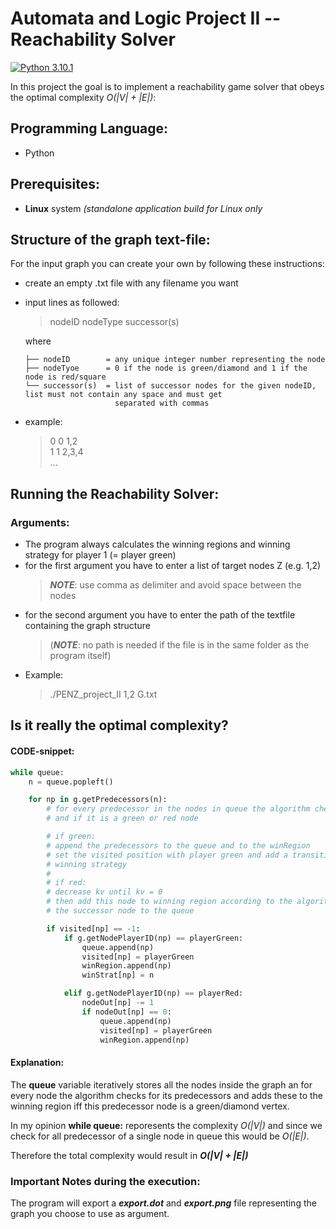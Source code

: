 # Automata and Logic Project II -- Reachability Solver
[![Python 3.10.1](https://img.shields.io/badge/python-3.10.1-blue.svg)](https://www.python.org/downloads/release/python-3101/)

In this project the goal is to implement a reachability game solver that obeys the optimal complexity _O(|V| + |E|)_:

## Programming Language:
- Python

## Prerequisites:
- **Linux** system _(standalone application build for Linux only_
  
## Structure of the graph text-file:
For the input graph you can create your own by following these instructions:
- create an empty .txt file with any filename you want
- input lines as followed:
    > nodeID nodeType successor(s)
  
  where

      ├── nodeID        = any unique integer number representing the node
      ├── nodeTyoe      = 0 if the node is green/diamond and 1 if the node is red/square
      └── successor(s)  = list of successor nodes for the given nodeID, list must not contain any space and must get
                          separated with commas
  
- example:
    > 0 0 1,2 <br />
    1 1 2,3,4 <br />
    ...
  
## Running the Reachability Solver:
### Arguments:
- The program always calculates the winning regions and winning strategy for player 1 (= player green)
- for the first argument you have to enter a list of target nodes Z (e.g. 1,2)
  > **_NOTE_**: use comma as delimiter and avoid space between the nodes
- for the second argument you have to enter the path of the textfile containing the graph structure
  > (**_NOTE_**: no path is needed if the file is in the same folder as the program itself)
- Example:
  > ./PENZ_project_II 1,2 G.txt
  
## Is it really the optimal complexity?
#### CODE-snippet:
```python
while queue:
    n = queue.popleft()

    for np in g.getPredecessors(n):
        # for every predecessor in the nodes in queue the algorithm checks if this region has already been checked
        # and if it is a green or red node

        # if green:
        # append the predecessors to the queue and to the winRegion
        # set the visited position with player green and add a transition from predecessor to node in the
        # winning strategy
        #
        # if red:
        # decrease kv until kv = 0
        # then add this node to winning region according to the algorithm, set visited to player green and add
        # the successor node to the queue

        if visited[np] == -1:
            if g.getNodePlayerID(np) == playerGreen:
                queue.append(np)
                visited[np] = playerGreen
                winRegion.append(np)
                winStrat[np] = n

            elif g.getNodePlayerID(np) == playerRed:
                nodeOut[np] -= 1
                if nodeOut[np] == 0:
                    queue.append(np)
                    visited[np] = playerGreen
                    winRegion.append(np)
```

#### Explanation:
The **queue** variable iteratively stores all the nodes inside the graph an for every node
the algorithm checks for its predecessors and adds these to the winning region iff this
predecessor node is a green/diamond vertex.

In my opinion **while queue:** reporesents the complexity *O(|V|)* and since we check for
all predecessor of a single node in queue this would be *O(|E|)*.

Therefore the total complexity would result in **_O(|V| + |E|)_**

### Important Notes during the execution:

The program will export a **_export.dot_** and **_export.png_** file representing the graph you choose to
use as argument.